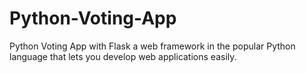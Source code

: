 # Python-Voting-App

Python Voting App with Flask a web framework in the popular Python language that lets you develop web applications easily.
